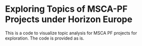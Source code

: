 # Exploring Topics of MSCA-PF Projects under Horizon Europe

This is a code to visualize topic analysis for MSCA PF projects for exploration. The code is provided as is.